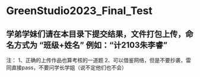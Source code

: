# GreenStudio2023_Final_Test
## 学弟学妹们请在本目录下提交结果，文件打包上传，命名方式为 “班级+姓名” 例如：“计2103朱李睿”

注：
1、正确的上传作品也算考核的一道题
2、可以借鉴网络，但是不要抄袭，雷同直接pass，不要问学长学姐（说不定他们也不会）
